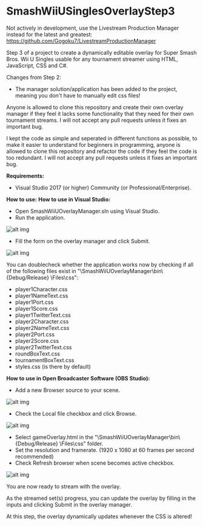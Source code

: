 # SmashWiiUSinglesOverlayStep3
Not actively in development, use the Livestream Production Manager instead for the latest and greatest: https://github.com/Gogoku7/LivestreamProductionManager

Step 3 of a project to create a dynamically editable overlay for Super Smash Bros. Wii U Singles usable for any tournament streamer using HTML, JavaScript, CSS and C#.

Changes from Step 2:
- The manager solution/application has been added to the project, meaning you don't have to manually edit css files!

Anyone is allowed to clone this repository and create their own overlay manager if they feel it lacks some functionality that they need for their own tournament streams. I will not accept any pull requests unless it fixes an important bug.

I kept the code as simple and seperated in different functions as possible, to make it easier to understand for beginners in programming, anyone is allowed to clone this repository and refactor the code if they feel the code is too redundant. I will not accept any pull requests unless it fixes an important bug.

**Requirements:**
- Visual Studio 2017 (or higher) Community (or Professional/Enterprise).

**How to use:**
**How to use in Visual Studio:**
- Open SmashWiiUOverlayManager.sln using Visual Studio.
- Run the application.

![alt img](https://imgur.com/na4ecHT.png)

- Fill the form on the overlay manager and click Submit.

![alt img](https://imgur.com/dtz4LoR.png)

You can doublecheck whether the application works now by checking if all of the following files exist in "\SmashWiiUOverlayManager\bin\ {Debug/Release} \Files\css":
- player1Character.css
- player1NameText.css
- player1Port.css
- player1Score.css
- player1TwitterText.css
- player2Character.css
- player2NameText.css
- player2Port.css
- player2Score.css
- player2TwitterText.css
- roundBoxText.css
- tournamentBoxText.css
- styles.css (is there by default)

**How to use in Open Broadcaster Software (OBS Studio):**
- Add a new Browser source to your scene.

![alt img](https://imgur.com/em1uLIw.png)

- Check the Local file checkbox and click Browse.

![alt img](https://imgur.com/jhgThI0.png)
- Select gameOverlay.html in the "\SmashWiiUOverlayManager\bin\ {Debug/Release} \Files\css" folder. 
- Set the resolution and framerate. (1920 x 1080 at 60 frames per second recommended)
- Check Refresh browser when scene becomes active checkbox.

![alt img](https://imgur.com/RItgGYV.png)

You are now ready to stream with the overlay.

As the streamed set(s) progress, you can update the overlay by filling in the inputs and clicking Submit in the overlay manager.

At this step, the overlay dynamically updates whenever the CSS is altered!
